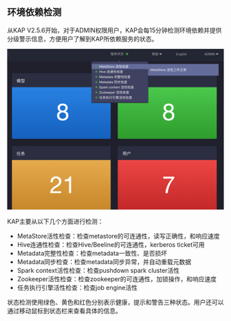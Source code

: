 ## 环境依赖检测

从KAP V2.5.6开始，对于ADMIN权限用户，KAP会每15分钟检测环境依赖并提供分级警示信息，方便用户了解到KAP所依赖服务的状态。

![服务状态检测](images/service_status.cn.png)

KAP主要从以下几个方面进行检测：

* MetaStore活性检查：检查metastore的可连通性，读写正确性，和响应速度
* Hive连通性检查：检查Hive/Beeline的可连通性，kerberos ticket可用
* Metadata完整性检查：检查metadata一致性、是否损坏
* Metadata同步检查：检查metadata同步异常，并自动重载元数据
* Spark context活性检查：检查pushdown spark cluster活性
* Zookeeper活性检查：检查zookeeper的可连通性，加锁操作，和响应速度
* 任务执行引擎活性检查：检查job engine活性

状态检测使用绿色、黄色和红色分别表示健康，提示和警告三种状态。用户还可以通过移动鼠标到状态栏来查看具体的信息。

